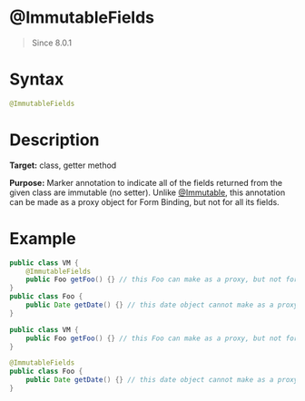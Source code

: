 # @ImmutableFields
> Since 8.0.1

Syntax
======

``` java
@ImmutableFields
```

Description
===========

**Target:** class, getter method

**Purpose:** Marker annotation to indicate all of the fields returned from the given class are immutable (no setter).
Unlike [@Immutable](immutable.md), this annotation can be made as a proxy object for Form Binding, but not for all its fields.

Example
=======

``` java
public class VM {
    @ImmutableFields
    public Foo getFoo() {} // this Foo can make as a proxy, but not for its getDate() method.
}
public class Foo {
    public Date getDate() {} // this date object cannot make as a proxy.
}
```

``` java
public class VM {
    public Foo getFoo() {} // this Foo can make as a proxy, but not for its getDate() method.
}

@ImmutableFields
public class Foo {
    public Date getDate() {} // this date object cannot make as a proxy.
}
```
